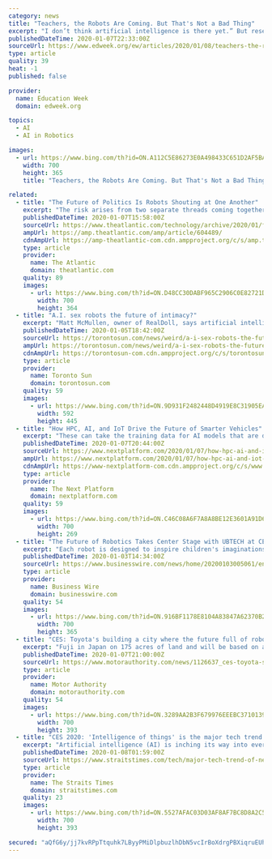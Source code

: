 ```yaml
---
category: news
title: "Teachers, the Robots Are Coming. But That's Not a Bad Thing"
excerpt: "I don’t think artificial intelligence is there yet.” But researchers are trying to get there. Consider the work of Cynthia Breazeal, an associate professor of Media Arts and Sciences at the MIT Media Lab, who leads the Personal Robots group. The group is conducting randomized control trials of the use of an AI-powered, teddy bear-sized and ..."
publishedDateTime: 2020-01-07T22:33:00Z
sourceUrl: https://www.edweek.org/ew/articles/2020/01/08/teachers-the-robots-are-coming-but-thats.html
type: article
quality: 39
heat: -1
published: false

provider:
  name: Education Week
  domain: edweek.org

topics:
  - AI
  - AI in Robotics

images:
  - url: https://www.bing.com/th?id=ON.A112C5E86273E0A498433C651D2AF5BA
    width: 700
    height: 365
    title: "Teachers, the Robots Are Coming. But That's Not a Bad Thing"

related:
  - title: "The Future of Politics Is Robots Shouting at One Another"
    excerpt: "The risk arises from two separate threads coming together: artificial-intelligence-driven text generation and social-media chatbots. These computer-generated “people” will drown out actual human discussions on the internet. These efforts will only get ..."
    publishedDateTime: 2020-01-07T15:58:00Z
    sourceUrl: https://www.theatlantic.com/technology/archive/2020/01/future-politics-bots-drowning-out-humans/604489/
    ampUrl: https://amp.theatlantic.com/amp/article/604489/
    cdnAmpUrl: https://amp-theatlantic-com.cdn.ampproject.org/c/s/amp.theatlantic.com/amp/article/604489/
    type: article
    provider:
      name: The Atlantic
      domain: theatlantic.com
    quality: 89
    images:
      - url: https://www.bing.com/th?id=ON.D48CC30DABF965C2906C0E82721DADB3
        width: 700
        height: 364
  - title: "A.I. sex robots the future of intimacy?"
    excerpt: "Matt McMullen, owner of RealDoll, says artificial intelligence could help make sex dolls indistinguishable from real people. “I would say probably within five to 10 years the appearance of a robot is going to drastically improve,” McMullen told the Star. “A.I. may start to approach something in the mammal category but I don’t see ..."
    publishedDateTime: 2020-01-05T18:42:00Z
    sourceUrl: https://torontosun.com/news/weird/a-i-sex-robots-the-future-of-intimacy
    ampUrl: https://torontosun.com/news/weird/a-i-sex-robots-the-future-of-intimacy/amp
    cdnAmpUrl: https://torontosun-com.cdn.ampproject.org/c/s/torontosun.com/news/weird/a-i-sex-robots-the-future-of-intimacy/amp
    type: article
    provider:
      name: Toronto Sun
      domain: torontosun.com
    quality: 59
    images:
      - url: https://www.bing.com/th?id=ON.9D931F2482448D4919E8C31905EAAD4B
        width: 592
        height: 445
  - title: "How HPC, AI, and IoT Drive the Future of Smarter Vehicles"
    excerpt: "These can take the training data for AI models that are deployed on devices inside smart and connected vehicles ... will require high bandwidth to keep the high performance GPU and CPU cores fed. In addition to being at the front end of autonomous driving and smart cities research, the University of Michigan is also leading the world in network ..."
    publishedDateTime: 2020-01-07T20:44:00Z
    sourceUrl: https://www.nextplatform.com/2020/01/07/how-hpc-ai-and-iot-drive-the-future-of-smarter-vehicles/
    ampUrl: https://www.nextplatform.com/2020/01/07/how-hpc-ai-and-iot-drive-the-future-of-smarter-vehicles/amp/
    cdnAmpUrl: https://www-nextplatform-com.cdn.ampproject.org/c/s/www.nextplatform.com/2020/01/07/how-hpc-ai-and-iot-drive-the-future-of-smarter-vehicles/amp/
    type: article
    provider:
      name: The Next Platform
      domain: nextplatform.com
    quality: 59
    images:
      - url: https://www.bing.com/th?id=ON.C46C08A6F7A8A8BE12E3601A91D69C03
        width: 700
        height: 269
  - title: "The Future of Robotics Takes Center Stage with UBTECH at CES 2020"
    excerpt: "Each robot is designed to inspire children's imaginations about space exploration while giving them access to advanced, highly programmable technologies such as a new Artificial Intelligence system, a camera with powerful image recognition ability and ..."
    publishedDateTime: 2020-01-03T14:34:00Z
    sourceUrl: https://www.businesswire.com/news/home/20200103005061/en/Future-Robotics-Takes-Center-Stage-UBTECH-CES
    type: article
    provider:
      name: Business Wire
      domain: businesswire.com
    quality: 54
    images:
      - url: https://www.bing.com/th?id=ON.916BF1178E8104A83847A62370B21073
        width: 700
        height: 365
  - title: "CES: Toyota's building a city where the future full of robots and AI"
    excerpt: "Fuji in Japan on 175 acres of land and will be based on a clean-sheet design. Designed for efficiency and ease of mobility, the city will allow Toyota to develop and test autonomous systems, robotics, smart-home systems, artificial intelligence, and future transportation systems in a real-world environment. The city will have designated streets ..."
    publishedDateTime: 2020-01-07T21:00:00Z
    sourceUrl: https://www.motorauthority.com/news/1126637_ces-toyota-s-building-a-city-where-the-future-full-of-robots-and-ai
    type: article
    provider:
      name: Motor Authority
      domain: motorauthority.com
    quality: 54
    images:
      - url: https://www.bing.com/th?id=ON.3289AA2B3F679976EEEBC37101396CCB
        width: 700
        height: 393
  - title: "CES 2020: 'Intelligence of things' is the major tech trend of the decade"
    excerpt: "Artificial intelligence (AI) is inching its way into every consumer product imaginable - from wearable devices that read a dog's mood and companionship robots that ask for cuddles to beauty systems that analyse skin tone and outfits that recommend suitable shades of lipstick. These gadgets greeted visitors at Consumer Electronic Show (CES ..."
    publishedDateTime: 2020-01-08T01:59:00Z
    sourceUrl: https://www.straitstimes.com/tech/major-tech-trend-of-new-decade-intelligence-of-things
    type: article
    provider:
      name: The Straits Times
      domain: straitstimes.com
    quality: 23
    images:
      - url: https://www.bing.com/th?id=ON.5527AFAC03D03AF8AF7BC8D8A2C5CD73
        width: 700
        height: 393

secured: "aQfG6y/jj7kvRPpTtquhk7LByyPMiDlpbuzlhDbN5vcIrBoXdrgPBXiqruEUh4phQ9YO1iWL7fVx8Kz2qJvdWajnVdNPv7qEf+3uwOcAxnShmdIcQBpJCK7/jOAYmqODF9L4VEFWZLdqGLiRfWH/WPTlzhbOiYZNOnOgcb+HDb9fC/RAP208QfVEUsV9sH/MuuhvTyy6EJBkIMC8aXXJ9cZ42XDSlJAYlYGYZJnD1tgMT5WCtfLAtkXaZ4TkqcIi0aD8Zdol9r+8WkubMrNO8Q==;98j+mnCXrZ8GGna3TupYBw=="
---
```


